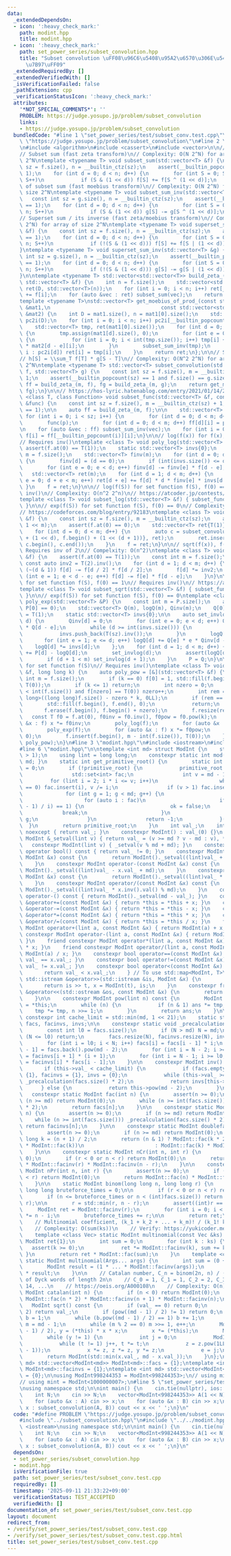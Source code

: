 ```yaml
---
data:
  _extendedDependsOn:
  - icon: ':heavy_check_mark:'
    path: modint.hpp
    title: modint.hpp
  - icon: ':heavy_check_mark:'
    path: set_power_series/subset_convolution.hpp
    title: "Subset convolution \uFF08\u96C6\u5408\u95A2\u6570\u306E\u5404\u7A2E\u6F14\
      \u7B97\uFF09"
  _extendedRequiredBy: []
  _extendedVerifiedWith: []
  _isVerificationFailed: false
  _pathExtension: cpp
  _verificationStatusIcon: ':heavy_check_mark:'
  attributes:
    '*NOT_SPECIAL_COMMENTS*': ''
    PROBLEM: https://judge.yosupo.jp/problem/subset_convolution
    links:
    - https://judge.yosupo.jp/problem/subset_convolution
  bundledCode: "#line 1 \"set_power_series/test/subset_conv.test.cpp\"\n#define PROBLEM\
    \ \"https://judge.yosupo.jp/problem/subset_convolution\"\n#line 2 \"set_power_series/subset_convolution.hpp\"\
    \n#include <algorithm>\n#include <cassert>\n#include <vector>\n\n// CUT begin\n\
    // Subset sum (fast zeta transform)\n// Complexity: O(N 2^N) for array of size\
    \ 2^N\ntemplate <typename T> void subset_sum(std::vector<T> &f) {\n    const int\
    \ sz = f.size(), n = __builtin_ctz(sz);\n    assert(__builtin_popcount(sz) ==\
    \ 1);\n    for (int d = 0; d < n; d++) {\n        for (int S = 0; S < 1 << n;\
    \ S++)\n            if (S & (1 << d)) f[S] += f[S ^ (1 << d)];\n    }\n}\n// Inverse\
    \ of subset sum (fast moebius transform)\n// Complexity: O(N 2^N) for array of\
    \ size 2^N\ntemplate <typename T> void subset_sum_inv(std::vector<T> &g) {\n \
    \   const int sz = g.size(), n = __builtin_ctz(sz);\n    assert(__builtin_popcount(sz)\
    \ == 1);\n    for (int d = 0; d < n; d++) {\n        for (int S = 0; S < 1 <<\
    \ n; S++)\n            if (S & (1 << d)) g[S] -= g[S ^ (1 << d)];\n    }\n}\n\n\
    // Superset sum / its inverse (fast zeta/moebius transform)\n// Complexity: O(N\
    \ 2^N) for array of size 2^N\ntemplate <typename T> void superset_sum(std::vector<T>\
    \ &f) {\n    const int sz = f.size(), n = __builtin_ctz(sz);\n    assert(__builtin_popcount(sz)\
    \ == 1);\n    for (int d = 0; d < n; d++) {\n        for (int S = 0; S < 1 <<\
    \ n; S++)\n            if (!(S & (1 << d))) f[S] += f[S | (1 << d)];\n    }\n\
    }\ntemplate <typename T> void superset_sum_inv(std::vector<T> &g) {\n    const\
    \ int sz = g.size(), n = __builtin_ctz(sz);\n    assert(__builtin_popcount(sz)\
    \ == 1);\n    for (int d = 0; d < n; d++) {\n        for (int S = 0; S < 1 <<\
    \ n; S++)\n            if (!(S & (1 << d))) g[S] -= g[S | (1 << d)];\n    }\n\
    }\n\ntemplate <typename T> std::vector<std::vector<T>> build_zeta_(int D, const\
    \ std::vector<T> &f) {\n    int n = f.size();\n    std::vector<std::vector<T>>\
    \ ret(D, std::vector<T>(n));\n    for (int i = 0; i < n; i++) ret[__builtin_popcount(i)][i]\
    \ += f[i];\n    for (auto &vec : ret) subset_sum(vec);\n    return ret;\n}\n\n\
    template <typename T>\nstd::vector<T> get_moebius_of_prod_(const std::vector<std::vector<T>>\
    \ &mat1,\n                                    const std::vector<std::vector<T>>\
    \ &mat2) {\n    int D = mat1.size(), n = mat1[0].size();\n    std::vector<std::vector<int>>\
    \ pc2i(D);\n    for (int i = 0; i < n; i++) pc2i[__builtin_popcount(i)].push_back(i);\n\
    \    std::vector<T> tmp, ret(mat1[0].size());\n    for (int d = 0; d < D; d++)\
    \ {\n        tmp.assign(mat1[d].size(), 0);\n        for (int e = 0; e <= d; e++)\
    \ {\n            for (int i = 0; i < int(tmp.size()); i++) tmp[i] += mat1[e][i]\
    \ * mat2[d - e][i];\n        }\n        subset_sum_inv(tmp);\n        for (auto\
    \ i : pc2i[d]) ret[i] = tmp[i];\n    }\n    return ret;\n};\n\n// Subset convolution\n\
    // h[S] = \\sum_T f[T] * g[S - T]\n// Complexity: O(N^2 2^N) for arrays of size\
    \ 2^N\ntemplate <typename T> std::vector<T> subset_convolution(std::vector<T>\
    \ f, std::vector<T> g) {\n    const int sz = f.size(), m = __builtin_ctz(sz) +\
    \ 1;\n    assert(__builtin_popcount(sz) == 1 and f.size() == g.size());\n    auto\
    \ ff = build_zeta_(m, f), fg = build_zeta_(m, g);\n    return get_moebius_of_prod_(ff,\
    \ fg);\n}\n\n// https://hos-lyric.hatenablog.com/entry/2021/01/14/201231\ntemplate\
    \ <class T, class Function> void subset_func(std::vector<T> &f, const Function\
    \ &func) {\n    const int sz = f.size(), m = __builtin_ctz(sz) + 1;\n    assert(__builtin_popcount(sz)\
    \ == 1);\n\n    auto ff = build_zeta_(m, f);\n\n    std::vector<T> p(m);\n   \
    \ for (int i = 0; i < sz; i++) {\n        for (int d = 0; d < m; d++) p[d] = ff[d][i];\n\
    \        func(p);\n        for (int d = 0; d < m; d++) ff[d][i] = p[d];\n    }\n\
    \n    for (auto &vec : ff) subset_sum_inv(vec);\n    for (int i = 0; i < sz; i++)\
    \ f[i] = ff[__builtin_popcount(i)][i];\n}\n\n// log(f(x)) for f(x), f(0) == 1\n\
    // Requires inv()\ntemplate <class T> void poly_log(std::vector<T> &f) {\n   \
    \ assert(f.at(0) == T(1));\n    static std::vector<T> invs{0};\n    const int\
    \ m = f.size();\n    std::vector<T> finv(m);\n    for (int d = 0; d < m; d++)\
    \ {\n        finv[d] = (d == 0);\n        if (int(invs.size()) <= d) invs.push_back(T(d).inv());\n\
    \        for (int e = 0; e < d; e++) finv[d] -= finv[e] * f[d - e];\n    }\n \
    \   std::vector<T> ret(m);\n    for (int d = 1; d < m; d++) {\n        for (int\
    \ e = 0; d + e < m; e++) ret[d + e] += f[d] * d * finv[e] * invs[d + e];\n   \
    \ }\n    f = ret;\n}\n\n// log(f(S)) for set function f(S), f(0) == 1\n// Requires\
    \ inv()\n// Complexity: O(n^2 2^n)\n// https://atcoder.jp/contests/abc213/tasks/abc213_g\n\
    template <class T> void subset_log(std::vector<T> &f) { subset_func(f, poly_log<T>);\
    \ }\n\n// exp(f(S)) for set function f(S), f(0) == 0\n// Complexity: O(n^2 2^n)\n\
    // https://codeforces.com/blog/entry/92183\ntemplate <class T> void subset_exp(std::vector<T>\
    \ &f) {\n    const int sz = f.size(), m = __builtin_ctz(sz);\n    assert(sz ==\
    \ 1 << m);\n    assert(f.at(0) == 0);\n    std::vector<T> ret{T(1)};\n    ret.reserve(sz);\n\
    \    for (int d = 0; d < m; d++) {\n        auto c = subset_convolution({f.begin()\
    \ + (1 << d), f.begin() + (1 << (d + 1))}, ret);\n        ret.insert(ret.end(),\
    \ c.begin(), c.end());\n    }\n    f = ret;\n}\n\n// sqrt(f(x)), f(x) == 1\n//\
    \ Requires inv of 2\n// Compelxity: O(n^2)\ntemplate <class T> void poly_sqrt(std::vector<T>\
    \ &f) {\n    assert(f.at(0) == T(1));\n    const int m = f.size();\n    static\
    \ const auto inv2 = T(2).inv();\n    for (int d = 1; d < m; d++) {\n        if\
    \ (~(d & 1)) f[d] -= f[d / 2] * f[d / 2];\n        f[d] *= inv2;\n        for\
    \ (int e = 1; e < d - e; e++) f[d] -= f[e] * f[d - e];\n    }\n}\n\n// sqrt(f(S))\
    \ for set function f(S), f(0) == 1\n// Requires inv()\n// https://atcoder.jp/contests/xmascon20/tasks/xmascon20_h\n\
    template <class T> void subset_sqrt(std::vector<T> &f) { subset_func(f, poly_sqrt<T>);\
    \ }\n\n// exp(f(S)) for set function f(S), f(0) == 0\ntemplate <class T> void\
    \ poly_exp(std::vector<T> &P) {\n    const int m = P.size();\n    assert(m and\
    \ P[0] == 0);\n    std::vector<T> Q(m), logQ(m), Qinv(m);\n    Q[0] = Qinv[0]\
    \ = T(1);\n    static std::vector<T> invs{0};\n\n    auto set_invlog = [&](int\
    \ d) {\n        Qinv[d] = 0;\n        for (int e = 0; e < d; e++) Qinv[d] -= Qinv[e]\
    \ * Q[d - e];\n        while (d >= int(invs.size())) {\n            int sz = invs.size();\n\
    \            invs.push_back(T(sz).inv());\n        }\n        logQ[d] = 0;\n \
    \       for (int e = 1; e <= d; e++) logQ[d] += Q[e] * e * Qinv[d - e];\n    \
    \    logQ[d] *= invs[d];\n    };\n    for (int d = 1; d < m; d++) {\n        Q[d]\
    \ += P[d] - logQ[d];\n        set_invlog(d);\n        assert(logQ[d] == P[d]);\n\
    \        if (d + 1 < m) set_invlog(d + 1);\n    }\n    P = Q;\n}\n\n// f(S)^k\
    \ for set function f(S)\n// Requires inv()\ntemplate <class T> void subset_pow(std::vector<T>\
    \ &f, long long k) {\n    auto poly_pow = [&](std::vector<T> &f) {\n        const\
    \ int m = f.size();\n        if (k == 0) f[0] = 1, std::fill(f.begin() + 1, f.end(),\
    \ T(0));\n        if (k <= 1) return;\n        int nzero = 0;\n        while (nzero\
    \ < int(f.size()) and f[nzero] == T(0)) nzero++;\n        int rem = std::max<long\
    \ long>((long long)f.size() - nzero * k, 0LL);\n        if (rem == 0) {\n    \
    \        std::fill(f.begin(), f.end(), 0);\n            return;\n        }\n \
    \       f.erase(f.begin(), f.begin() + nzero);\n        f.resize(rem);\n     \
    \   const T f0 = f.at(0), f0inv = f0.inv(), f0pow = f0.pow(k);\n        for (auto\
    \ &x : f) x *= f0inv;\n        poly_log(f);\n        for (auto &x : f) x *= k;\n\
    \        poly_exp(f);\n        for (auto &x : f) x *= f0pow;\n        f.resize(rem,\
    \ 0);\n        f.insert(f.begin(), m - int(f.size()), T(0));\n    };\n    subset_func(f,\
    \ poly_pow);\n}\n#line 3 \"modint.hpp\"\n#include <iostream>\n#include <set>\n\
    #line 6 \"modint.hpp\"\n\ntemplate <int md> struct ModInt {\n    static_assert(md\
    \ > 1);\n    using lint = long long;\n    constexpr static int mod() { return\
    \ md; }\n    static int get_primitive_root() {\n        static int primitive_root\
    \ = 0;\n        if (!primitive_root) {\n            primitive_root = [&]() {\n\
    \                std::set<int> fac;\n                int v = md - 1;\n       \
    \         for (lint i = 2; i * i <= v; i++)\n                    while (v % i\
    \ == 0) fac.insert(i), v /= i;\n                if (v > 1) fac.insert(v);\n  \
    \              for (int g = 1; g < md; g++) {\n                    bool ok = true;\n\
    \                    for (auto i : fac)\n                        if (ModInt(g).pow((md\
    \ - 1) / i) == 1) {\n                            ok = false;\n               \
    \             break;\n                        }\n                    if (ok) return\
    \ g;\n                }\n                return -1;\n            }();\n      \
    \  }\n        return primitive_root;\n    }\n    int val_;\n    int val() const\
    \ noexcept { return val_; }\n    constexpr ModInt() : val_(0) {}\n    constexpr\
    \ ModInt &_setval(lint v) { return val_ = (v >= md ? v - md : v), *this; }\n \
    \   constexpr ModInt(lint v) { _setval(v % md + md); }\n    constexpr explicit\
    \ operator bool() const { return val_ != 0; }\n    constexpr ModInt operator+(const\
    \ ModInt &x) const {\n        return ModInt()._setval((lint)val_ + x.val_);\n\
    \    }\n    constexpr ModInt operator-(const ModInt &x) const {\n        return\
    \ ModInt()._setval((lint)val_ - x.val_ + md);\n    }\n    constexpr ModInt operator*(const\
    \ ModInt &x) const {\n        return ModInt()._setval((lint)val_ * x.val_ % md);\n\
    \    }\n    constexpr ModInt operator/(const ModInt &x) const {\n        return\
    \ ModInt()._setval((lint)val_ * x.inv().val() % md);\n    }\n    constexpr ModInt\
    \ operator-() const { return ModInt()._setval(md - val_); }\n    constexpr ModInt\
    \ &operator+=(const ModInt &x) { return *this = *this + x; }\n    constexpr ModInt\
    \ &operator-=(const ModInt &x) { return *this = *this - x; }\n    constexpr ModInt\
    \ &operator*=(const ModInt &x) { return *this = *this * x; }\n    constexpr ModInt\
    \ &operator/=(const ModInt &x) { return *this = *this / x; }\n    friend constexpr\
    \ ModInt operator+(lint a, const ModInt &x) { return ModInt(a) + x; }\n    friend\
    \ constexpr ModInt operator-(lint a, const ModInt &x) { return ModInt(a) - x;\
    \ }\n    friend constexpr ModInt operator*(lint a, const ModInt &x) { return ModInt(a)\
    \ * x; }\n    friend constexpr ModInt operator/(lint a, const ModInt &x) { return\
    \ ModInt(a) / x; }\n    constexpr bool operator==(const ModInt &x) const { return\
    \ val_ == x.val_; }\n    constexpr bool operator!=(const ModInt &x) const { return\
    \ val_ != x.val_; }\n    constexpr bool operator<(const ModInt &x) const {\n \
    \       return val_ < x.val_;\n    } // To use std::map<ModInt, T>\n    friend\
    \ std::istream &operator>>(std::istream &is, ModInt &x) {\n        lint t;\n \
    \       return is >> t, x = ModInt(t), is;\n    }\n    constexpr friend std::ostream\
    \ &operator<<(std::ostream &os, const ModInt &x) {\n        return os << x.val_;\n\
    \    }\n\n    constexpr ModInt pow(lint n) const {\n        ModInt ans = 1, tmp\
    \ = *this;\n        while (n) {\n            if (n & 1) ans *= tmp;\n        \
    \    tmp *= tmp, n >>= 1;\n        }\n        return ans;\n    }\n\n    static\
    \ constexpr int cache_limit = std::min(md, 1 << 21);\n    static std::vector<ModInt>\
    \ facs, facinvs, invs;\n\n    constexpr static void _precalculation(int N) {\n\
    \        const int l0 = facs.size();\n        if (N > md) N = md;\n        if\
    \ (N <= l0) return;\n        facs.resize(N), facinvs.resize(N), invs.resize(N);\n\
    \        for (int i = l0; i < N; i++) facs[i] = facs[i - 1] * i;\n        facinvs[N\
    \ - 1] = facs.back().pow(md - 2);\n        for (int i = N - 2; i >= l0; i--) facinvs[i]\
    \ = facinvs[i + 1] * (i + 1);\n        for (int i = N - 1; i >= l0; i--) invs[i]\
    \ = facinvs[i] * facs[i - 1];\n    }\n\n    constexpr ModInt inv() const {\n \
    \       if (this->val_ < cache_limit) {\n            if (facs.empty()) facs =\
    \ {1}, facinvs = {1}, invs = {0};\n            while (this->val_ >= int(facs.size()))\
    \ _precalculation(facs.size() * 2);\n            return invs[this->val_];\n  \
    \      } else {\n            return this->pow(md - 2);\n        }\n    }\n\n \
    \   constexpr static ModInt fac(int n) {\n        assert(n >= 0);\n        if\
    \ (n >= md) return ModInt(0);\n        while (n >= int(facs.size())) _precalculation(facs.size()\
    \ * 2);\n        return facs[n];\n    }\n\n    constexpr static ModInt facinv(int\
    \ n) {\n        assert(n >= 0);\n        if (n >= md) return ModInt(0);\n    \
    \    while (n >= int(facs.size())) _precalculation(facs.size() * 2);\n       \
    \ return facinvs[n];\n    }\n\n    constexpr static ModInt doublefac(int n) {\n\
    \        assert(n >= 0);\n        if (n >= md) return ModInt(0);\n        long\
    \ long k = (n + 1) / 2;\n        return (n & 1) ? ModInt::fac(k * 2) / (ModInt(2).pow(k)\
    \ * ModInt::fac(k))\n                       : ModInt::fac(k) * ModInt(2).pow(k);\n\
    \    }\n\n    constexpr static ModInt nCr(int n, int r) {\n        assert(n >=\
    \ 0);\n        if (r < 0 or n < r) return ModInt(0);\n        return ModInt::fac(n)\
    \ * ModInt::facinv(r) * ModInt::facinv(n - r);\n    }\n\n    constexpr static\
    \ ModInt nPr(int n, int r) {\n        assert(n >= 0);\n        if (r < 0 or n\
    \ < r) return ModInt(0);\n        return ModInt::fac(n) * ModInt::facinv(n - r);\n\
    \    }\n\n    static ModInt binom(long long n, long long r) {\n        static\
    \ long long bruteforce_times = 0;\n\n        if (r < 0 or n < r) return ModInt(0);\n\
    \        if (n <= bruteforce_times or n < (int)facs.size()) return ModInt::nCr(n,\
    \ r);\n\n        r = std::min(r, n - r);\n        assert((int)r == r);\n\n   \
    \     ModInt ret = ModInt::facinv(r);\n        for (int i = 0; i < r; ++i) ret\
    \ *= n - i;\n        bruteforce_times += r;\n\n        return ret;\n    }\n\n\
    \    // Multinomial coefficient, (k_1 + k_2 + ... + k_m)! / (k_1! k_2! ... k_m!)\n\
    \    // Complexity: O(sum(ks))\n    // Verify: https://yukicoder.me/problems/no/3178\n\
    \    template <class Vec> static ModInt multinomial(const Vec &ks) {\n       \
    \ ModInt ret{1};\n        int sum = 0;\n        for (int k : ks) {\n         \
    \   assert(k >= 0);\n            ret *= ModInt::facinv(k), sum += k;\n       \
    \ }\n        return ret * ModInt::fac(sum);\n    }\n    template <class... Args>\
    \ static ModInt multinomial(Args... args) {\n        int sum = (0 + ... + args);\n\
    \        ModInt result = (1 * ... * ModInt::facinv(args));\n        return ModInt::fac(sum)\
    \ * result;\n    }\n\n    // Catalan number, C_n = binom(2n, n) / (n + 1) = #\
    \ of Dyck words of length 2n\n    // C_0 = 1, C_1 = 1, C_2 = 2, C_3 = 5, C_4 =\
    \ 14, ...\n    // https://oeis.org/A000108\n    // Complexity: O(n)\n    static\
    \ ModInt catalan(int n) {\n        if (n < 0) return ModInt(0);\n        return\
    \ ModInt::fac(n * 2) * ModInt::facinv(n + 1) * ModInt::facinv(n);\n    }\n\n \
    \   ModInt sqrt() const {\n        if (val_ == 0) return 0;\n        if (md ==\
    \ 2) return val_;\n        if (pow((md - 1) / 2) != 1) return 0;\n        ModInt\
    \ b = 1;\n        while (b.pow((md - 1) / 2) == 1) b += 1;\n        int e = 0,\
    \ m = md - 1;\n        while (m % 2 == 0) m >>= 1, e++;\n        ModInt x = pow((m\
    \ - 1) / 2), y = (*this) * x * x;\n        x *= (*this);\n        ModInt z = b.pow(m);\n\
    \        while (y != 1) {\n            int j = 0;\n            ModInt t = y;\n\
    \            while (t != 1) j++, t *= t;\n            z = z.pow(1LL << (e - j\
    \ - 1));\n            x *= z, z *= z, y *= z;\n            e = j;\n        }\n\
    \        return ModInt(std::min(x.val_, md - x.val_));\n    }\n};\ntemplate <int\
    \ md> std::vector<ModInt<md>> ModInt<md>::facs = {1};\ntemplate <int md> std::vector<ModInt<md>>\
    \ ModInt<md>::facinvs = {1};\ntemplate <int md> std::vector<ModInt<md>> ModInt<md>::invs\
    \ = {0};\n\nusing ModInt998244353 = ModInt<998244353>;\n// using mint = ModInt<998244353>;\n\
    // using mint = ModInt<1000000007>;\n#line 5 \"set_power_series/test/subset_conv.test.cpp\"\
    \nusing namespace std;\n\nint main() {\n    cin.tie(nullptr), ios::sync_with_stdio(false);\n\
    \    int N;\n    cin >> N;\n    vector<ModInt<998244353>> A(1 << N), B(1 << N);\n\
    \    for (auto &x : A) cin >> x;\n    for (auto &x : B) cin >> x;\n\n    for (auto\
    \ x : subset_convolution(A, B)) cout << x << ' ';\n}\n"
  code: "#define PROBLEM \"https://judge.yosupo.jp/problem/subset_convolution\"\n\
    #include \"../subset_convolution.hpp\"\n#include \"../../modint.hpp\"\n#include\
    \ <iostream>\nusing namespace std;\n\nint main() {\n    cin.tie(nullptr), ios::sync_with_stdio(false);\n\
    \    int N;\n    cin >> N;\n    vector<ModInt<998244353>> A(1 << N), B(1 << N);\n\
    \    for (auto &x : A) cin >> x;\n    for (auto &x : B) cin >> x;\n\n    for (auto\
    \ x : subset_convolution(A, B)) cout << x << ' ';\n}\n"
  dependsOn:
  - set_power_series/subset_convolution.hpp
  - modint.hpp
  isVerificationFile: true
  path: set_power_series/test/subset_conv.test.cpp
  requiredBy: []
  timestamp: '2025-09-11 21:33:22+09:00'
  verificationStatus: TEST_ACCEPTED
  verifiedWith: []
documentation_of: set_power_series/test/subset_conv.test.cpp
layout: document
redirect_from:
- /verify/set_power_series/test/subset_conv.test.cpp
- /verify/set_power_series/test/subset_conv.test.cpp.html
title: set_power_series/test/subset_conv.test.cpp
---
```

